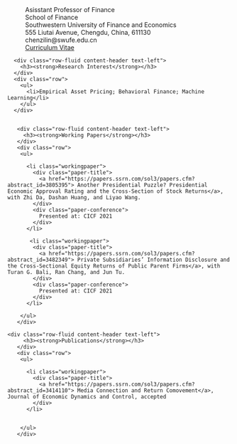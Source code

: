 <html lang="en">
  <body>
    <div class="container" id="container">
      <div class="row">
        <div class="col-sm-3">
          <dd>Asisstant Professor of Finance</dd>
           <dd>School of Finance</dd>
           <dd>Southwestern University of Finance and Economics</dd>
           <dd>555 Liutai Avenue, Chengdu, China, 611130</dd>
           <dt><i class="fa fa-envelope-o" aria-hidden="true"></i></dt>
           <dd>chenzilin@swufe.edu.cn</dd>
           <dt><i class="fa fa-file" aria-hidden="true"></i></dt>
           <dd><a href="data/lihaoyuan202010.pdf">Curriculum Vitae</a></dd>
        </div>
      </div>
     </div>

      <div class="row-fluid content-header text-left">
        <h3><strong>Research Interest</strong></h3>
      </div>
      <div class="row">
        <ul>
          <li>Empirical Asset Pricing; Behavioral Finance; Machine Learning</li>
        </ul>
      </div>
      
      
       <div class="row-fluid content-header text-left">
         <h3><strong>Working Papers</strong></h3>
       </div>
       <div class="row">
        <ul>
          
          <li class="workingpaper">
            <div class="paper-title">
              <a href="https://papers.ssrn.com/sol3/papers.cfm?abstract_id=3805395"> Another Presidential Puzzle? Presidential Economic Approval Rating and the Cross-Section of Stock Returns</a>, with Zhi Da, Dashan Huang, and Liyao Wang.
            </div>
            <div class="paper-conference">
              Presented at: CICF 2021
            </div>
          </li>
          
           <li class="workingpaper">
            <div class="paper-title">
              <a href="https://papers.ssrn.com/sol3/papers.cfm?abstract_id=3482349"> Private Subsidiaries’ Information Disclosure and the Cross-Sectional Equity Returns of Public Parent Firms</a>, with Turan G. Bali, Ran Chang, and Jun Tu.
            </div>
            <div class="paper-conference">
              Presented at: CICF 2021
            </div>
          </li>
          
        </ul>
       </div>
    
    <div class="row-fluid content-header text-left">
         <h3><strong>Publications</strong></h3>
       </div>
       <div class="row">
        <ul>
          
          <li class="workingpaper">
            <div class="paper-title">
              <a href="https://papers.ssrn.com/sol3/papers.cfm?abstract_id=3414110"> Media Connection and Return Comovement</a>, Journal of Economic Dynamics and Control, accepted
            </div>
          </li>
          

        </ul>
       </div>

  </body>
</html>
  
         

